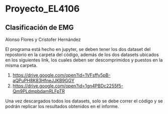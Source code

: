 # Proyecto_EL4106
## Clasificación de EMG

Alonso Flores y Cristofer Hernández

El programa está hecho en jupyter, se deben tener los dos dataset del repostorio en la carpeta del código, además de los dos datasets ubicados en los siguientes link, los cuales deben ser descomprimidos y puestos en la misma carpeta.

1. https://drive.google.com/open?id=1VFsffy5pB-aQPuPH8K83HfneJJKB9GGY
2. https://drive.google.com/open?id=1gn4PBDc2255f5-Qm9PLdmpbdamRLFpTR

Una vez descargados todos los datasets, solo se debe correr el código y se podrán replicar los resultados obtenidos en el informe.
